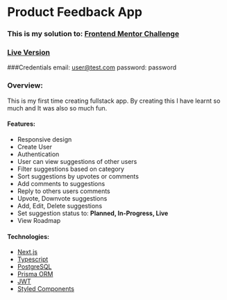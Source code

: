 # Product Feedback App

### This is my solution to: [Frontend Mentor Challenge](https://www.frontendmentor.io/challenges/product-feedback-app-wbvUYqjR6 "Frontend Mentor Challenge")
### [Live Version](https://product-feedback-v2.vercel.app/ "Live Version")

###Credentials
email: user@test.com
password: password

### Overview: 
This is my first time creating fullstack app. By creating this I have learnt so much and It was also so much fun.

#### Features: 
- Responsive design
- Create User
- Authentication
- User can view suggestions of other users
- Filter suggestions based on category
- Sort suggestions by upvotes or comments
- Add comments to suggestions
- Reply to others users comments
- Upvote, Downvote suggestions
- Add, Edit, Delete suggestions
- Set suggestion status to: **Planned, In-Progress, Live**
- View Roadmap


#### Technologies: 
- [Next.js](https://nextjs.org/ "Next.js")
- [Typescript](https://www.typescriptlang.org/ "Typescript")
- [PostgreSQL](https://www.postgresql.org/ "PostgreSQL")
- [Prisma ORM](https://www.prisma.io/ "Prisma ORM")
- [JWT](https://jwt.io/introduction "JWT")
- [Styled Components](https://styled-components.com/ "Styled Components")
